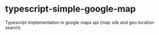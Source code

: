 # typescript-simple-google-map
Typescript implementation in google maps api (map sdk and geo location search)
